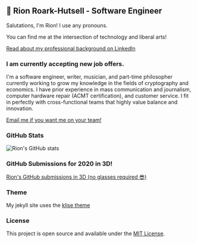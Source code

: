 ## 👾 Rion Roark-Hutsell - Software Engineer

Salutations, I'm Rion! I use any pronouns.

You can find me at the intersection of technology and liberal arts!

[Read about my professional background on LinkedIn](https://www.linkedin.com/in/rion-hutsell/)  

### I am currently accepting new job offers.

I'm a software engineer, writer, musician, and part-time philosopher currently working to grow my knowledge in the fields of cryptography and economics. I have prior experience in mass communication and journalism, computer hardware repair (ACMT certification), and customer service. I fit in perfectly with cross-functional teams that highly value balance and innovation.

[Email me if you want me on your team!](mailto:sciencefixion@pm.me)


### GitHub Stats

![Rion's GitHub stats](https://github-readme-stats.vercel.app/api?username=sciencefixion&show_icons=true&theme=synthwave)

### GitHub Submissions for 2020 in 3D!

[Rion's GitHub submissions in 3D (no glasses required 😎) ](https://skyline.github.com/sciencefixion/2020)

### Theme

My jekyll site uses the [klise theme](https://github.com/piharpi/jekyll-klise)

### License

This project is open source and available under the [MIT License](LICENSE).
